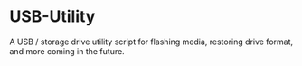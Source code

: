 # USB-Utility
A USB / storage drive utility script for flashing media, restoring drive format, and more coming in the future.
